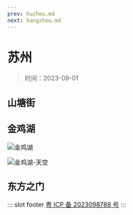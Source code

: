 ```yaml
---
prev: huzhou.md
next: hangzhou.md
---
```


# 苏州

> 时间：2023-09-01

## 山塘街

## 金鸡湖

![金鸡湖](https://img.lzwcyd.cn/img/202309041948813.jpg "金鸡湖-🚢")

![金鸡湖-天空](https://img.lzwcyd.cn/IMG_2909.jpeg "金鸡湖-天空")

## 东方之门



::: slot footer
[粤 ICP 备 2023098788 号](https://beian.miit.gov.cn/)
:::
